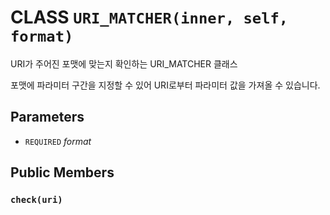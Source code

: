 # CLASS `URI_MATCHER(inner, self, format)`
URI가 주어진 포맷에 맞는지 확인하는 URI_MATCHER 클래스

포맷에 파라미터 구간을 지정할 수 있어 URI로부터 파라미터 값을 가져올 수 있습니다.

## Parameters
* `REQUIRED` *format*

## Public Members

### `check(uri)`
